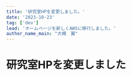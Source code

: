 ```yaml
---
title: '研究室HPを変更しました。'
date: '2023-10-23'
tag: ['dev']
lead: 'ホームページを新しくAWSに移行しました。'
author_name_main: "大槻　翼"
---
```


# 研究室HPを変更しました